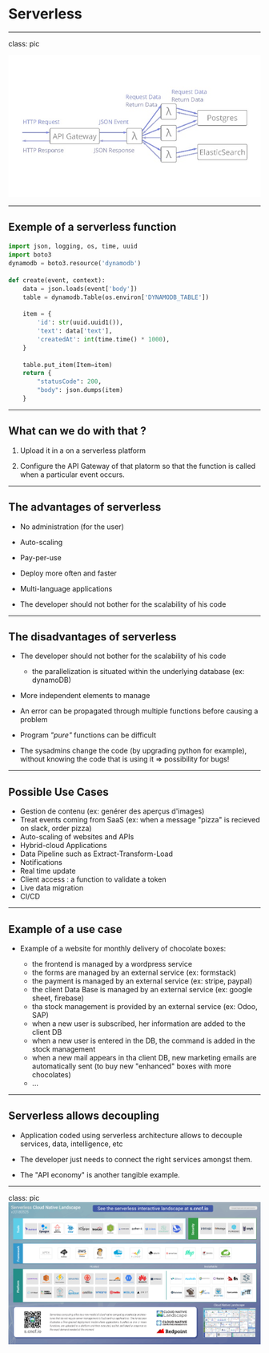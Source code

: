 
# Serverless

---
class: pic

![apigateway](images/serverless_apigateway.png)

---

## Exemple of a serverless function
```python
import json, logging, os, time, uuid
import boto3
dynamodb = boto3.resource('dynamodb')

def create(event, context):
    data = json.loads(event['body'])
    table = dynamodb.Table(os.environ['DYNAMODB_TABLE'])

    item = {
        'id': str(uuid.uuid1()),
        'text': data['text'],
        'createdAt': int(time.time() * 1000),
    }

    table.put_item(Item=item)
    return {
        "statusCode": 200,
        "body": json.dumps(item)
    }
```
---

## What can we do with that ?

1) Upload it in a on a serverless platform

2) Configure the API Gateway of that platorm so that the function is called when a particular event occurs.


---

## The advantages of serverless

- No administration (for the user)

- Auto-scaling

- Pay-per-use

- Deploy more often and faster

- Multi-language applications

- The developer should not bother for the scalability of his code

---

## The disadvantages of serverless

- The developer should not bother for the scalability of his code
    - the parallelization is situated within the underlying database (ex: dynamoDB)

- More independent elements to manage

- An error can be propagated through multiple functions before causing a problem

- Program *"pure"* functions can be difficult

- The sysadmins change the code (by upgrading python for example), without knowing the code that is using it => possibility for bugs!


---

## Possible Use Cases

- Gestion de contenu (ex: genérer des aperçus d'images)
- Treat events coming from SaaS (ex: when a message "pizza" is recieved on slack, order pizza)
- Auto-scaling of websites and APIs
- Hybrid-cloud Applications
- Data Pipeline such as Extract-Transform-Load
- Notifications
- Real time update
- Client access : a function to validate a token
- Live data migration
- CI/CD


---

## Example of a use case


- Example of a website for monthly delivery of chocolate boxes:

    - the frontend is managed by a wordpress service
    - the forms are managed by an external service (ex: formstack)
    - the payment is managed by an external service (ex: stripe, paypal)
    - the client Data Base is managed by an external service (ex: google sheet, firebase)
    - tha stock management is provided by an external service (ex: Odoo, SAP)
    - when a new user is subscribed, her information are added to the client DB
    - when a new user is entered in the DB, the command is added in the stock management
    - when a new mail appears in tha client DB, new marketing emails are automatically sent (to buy new "enhanced" boxes with more chocolates)
    - ...

---

## Serverless allows decoupling

- Application coded using serverless architecture allows to decouple services, data, intelligence, etc

- The developer just needs to connect the right services amongst them.

- The "API economy" is another tangible example.



---

class: pic
![Landscape](images/CloudNativeLandscape_Serverless_latest.png)
